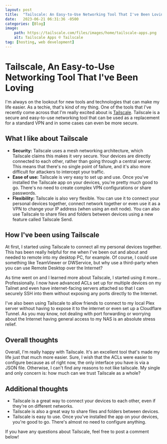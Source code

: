 ```yaml
---
layout: post
title:  "Tailscale: An Easy-to-Use Networking Tool That I've Been Loving"
date:   2023-06-21 06:31:36 -0500
categories: [Blog]
image:
    path: https://tailscale.com/files/images/home/tailscale-apps.png
    alt: Tailscale Apps ©️ Tailscale
tag: [hosting, web development]
---
```


# Tailscale, An Easy-to-Use Networking Tool That I've Been Loving

I'm always on the lookout for new tools and technologies that can make my life easier. As a techie, that's kind of my thing. One of the tools that I've recently come across that I'm really excited about is <a href="https://tailscale.com" target="_blank">Tailscale</a>. Tailscale is a secure and easy-to-use networking tool that can be used as a replacement for a standard VPN and in some cases can even be more secure.

## What I like about Tailscale

* **Security:** Tailscale uses a mesh networking architecture, which Tailscale claims this makes it very secure. Your devices are directly connected to each other, rather than going through a central server. This means that there's no single point of failure, and it's also more difficult for attackers to intercept your traffic.
* **Ease of use:** Tailscale is very easy to set up and use. Once you've installed the Tailscale app on your devices, you're pretty much good to go. There's no need to create complex VPN configurations or share passwords.
* **Flexibility:** Tailscale is also very flexible. You can use it to connect your personal devices together, connect network together or even use it as a VPN to change your IP address (when using an exit node). You can also use Tailscale to share files and folders between devices using a new feature called Tailscale Send.

## How I've been using Tailscale

At first, I started using Tailscale to connect all my personal devices together. This has been really helpful for me when I've been out and about and needed to remote into my desktop PC, for example. Of course, I could use something like TeamViewer or DWService, but why use a third-party when you can use Remote Desktop over the Internet?

As time went on and I learned more about Tailscale, I started using it more... Professionally. I now have advanced ACLs set up for multiple devices on my Tailnet and even have internet-facing servers attached so that I can securely SSH into them without exposing any ports directly to the Internet.

I've also been using Tailscale to allow friends to connect to my local Plex server without having to expose it to the internet or even set up a Cloudflare Tunnel. As you may know, not dealing with port forwarding or worrying about the Internet having general access to my NAS is an absolute stress relief.

## Overall thoughts

Overall, I'm really happy with Tailscale. It's an excellent tool that's made my life just that much more easier. Sure, I wish that the ACLs were easier to configure because as of right now, the only interface you have is via a JSON file. Otherwise, I can't find any reasons to not like tailscale. My single and only concern is: how much can we trust Tailscale as a whole?

## Additional thoughts

* Tailscale is a great way to connect your devices to each other, even if they're on different networks.
* Tailscale is also a great way to share files and folders between devices.
* Tailscale is easy to use. Once you've installed the app on your devices, you're good to go. There's almost no need to configure anything.

If you have any questions about Tailscale, feel free to post a comment below!
